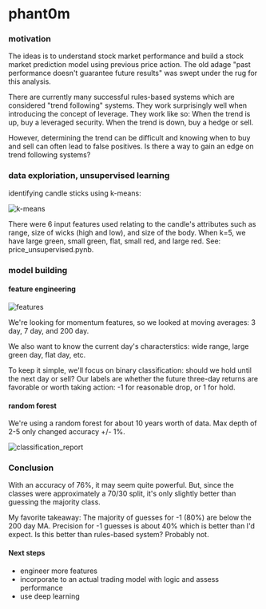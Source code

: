 # phant0m

### motivation

The ideas is to understand stock market performance and build a stock market prediction model using previous price action. The old adage "past performance doesn't guarantee future results" was swept under the rug for this analysis.

There are currently many successful rules-based systems which are considered "trend following" systems. They work surprisingly well when introducing the concept of leverage. They work like so: When the trend is up, buy a leveraged security. When the trend is down, buy a hedge or sell.

However, determining the trend can be difficult and knowing when to buy and sell can often lead to false positives. Is there a way to gain an edge on trend following systems?

### data exploriation, unsupervised learning

identifying candle sticks using k-means:

![k-means](https://i.imgur.com/2pqfEMX.png)

There were 6 input features used relating to the candle's attributes such as range, size of wicks (high and low), and size of the body. When k=5, we have large green, small green, flat, small red, and large red. See: price_unsupervised.pynb.

### model building
#### feature engineering

![features](https://i.imgur.com/e9twF7S.png)

We're looking for momentum features, so we looked at moving averages: 3 day, 7 day, and 200 day. 

We also want to know the current day's characterstics: wide range, large green day, flat day, etc.

To keep it simple, we'll focus on binary classification: should we hold until the next day or sell? Our labels are whether the future three-day returns are favorable or worth taking action: -1 for reasonable drop, or 1 for hold.

#### random forest

We're using a random forest for about 10 years worth of data. Max depth of 2-5 only changed accuracy +/- 1%.

![classification_report](https://i.imgur.com/xKxe7xj.png)

### Conclusion

With an accuracy of 76%, it may seem quite powerful. But, since the classes were approximately a 70/30 split, it's only slightly better than guessing the majority class. 

My favorite takeaway: The majority of guesses for -1 (80%) are below the 200 day MA. Precision for -1 guesses is about 40% which is better than I'd expect. Is this better than rules-based system? Probably not.

#### Next steps

- engineer more features
- incorporate to an actual trading model with logic and assess performance
- use deep learning
